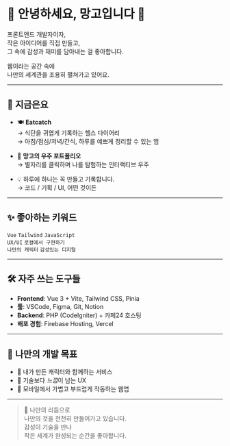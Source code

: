 # 🍊 안녕하세요, 망고입니다 👋

프론트엔드 개발자이자,  
작은 아이디어를 직접 만들고,  
그 속에 감성과 재미를 담아내는 걸 좋아합니다.

웹이라는 공간 속에  
나만의 세계관을 조용히 펼쳐가고 있어요.

---

## 🌱 지금은요

- 🍽️ **Eatcatch**  
  → 식단을 귀엽게 기록하는 헬스 다이어리  
  → 아침/점심/저녁/간식, 하루를 예쁘게 정리할 수 있는 앱

- 🌌 **망고의 우주 포트폴리오**  
  → 별자리를 클릭하며 나를 탐험하는 인터랙티브 우주  

- 💡 하루에 하나는 꼭 만들고 기록합니다.  
  → 코드 / 기획 / UI, 어떤 것이든

---

## ✨ 좋아하는 키워드

`Vue` `Tailwind` `JavaScript`  
`UX/UI` `로컬에서 구현하기`  
`나만의 캐릭터` `감성있는 디지털`

---

## 🛠️ 자주 쓰는 도구들

- **Frontend**: Vue 3 + Vite, Tailwind CSS, Pinia  
- **툴**: VSCode, Figma, Git, Notion  
- **Backend**: PHP (CodeIgniter) + 카페24 호스팅  
- **배포 경험**: Firebase Hosting, Vercel

---

## 🎯 나만의 개발 목표

- 🌙 내가 만든 캐릭터와 함께하는 서비스  
- 🧭 기술보다 *느낌*이 남는 UX  
- 📱 모바일에서 가볍고 부드럽게 작동하는 웹앱  

---

> 🍊 나만의 리듬으로  
> 나만의 것을 천천히 만들어가고 있습니다.  
> 감성이 기술을 만나  
> 작은 세계가 완성되는 순간을 좋아합니다.

